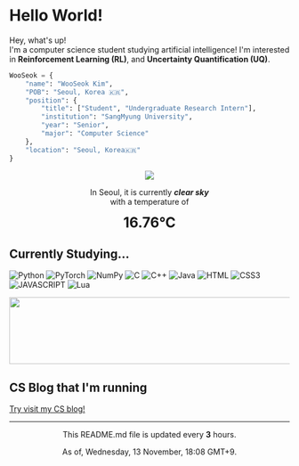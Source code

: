 <h1>Hello World!</h1>

<p>Hey, what's up! </br>
I'm a computer science student studying artificial intelligence! I'm interested in <b>Reinforcement Learning (RL)</b>, and <b>Uncertainty Quantification (UQ)</b>.</p>

```python
WooSeok = {
    "name": "WooSeok Kim",
    "POB": "Seoul, Korea 🇰🇷",
    "position": {
        "title": ["Student", "Undergraduate Research Intern"],
        "institution": "SangMyung University",
        "year": "Senior",
        "major": "Computer Science"
    },
    "location": "Seoul, Korea🇰🇷"
}
```

<p align="center">
    <img src="http://openweathermap.org/img/wn/01n@2x.png"/>
    <p align="center">In Seoul, it is currently <b><i>clear sky</i></b><br>
    with a temperature of</p>
    <div align="center" style="font-size: 25px"><b>16.76°C</b></div>
</p>

<h2>Currently Studying...</h2>

![Python](https://img.shields.io/badge/-Python-3776AB?style=for-the-badge&logo=python&logoColor=ffffff)
![PyTorch](https://img.shields.io/badge/-PyTorch-EE4C2C?style=for-the-badge&logo=numpy&logoColor=ffffff)
![NumPy](https://img.shields.io/badge/-NumPy-013243?style=for-the-badge&logo=numpy&logoColor=ffffff)
![C](https://img.shields.io/badge/-C-A8B9CC?style=for-the-badge&logo=c&logoColor=000000)
![C++](https://img.shields.io/badge/-c++-00599C?style=for-the-badge&logo=c%2B%2B)
![Java](https://img.shields.io/badge/-Java-CC333C?style=for-the-badge&logo=java)
![HTML](https://img.shields.io/badge/-HTML5-FF5733?style=for-the-badge&logo=html5&logoColor=ffffff)
![CSS3](https://img.shields.io/badge/-CSS3-307AC6?style=for-the-badge&logo=css3)
![JAVASCRIPT](https://img.shields.io/badge/-JavaScript-F7DF1E?style=for-the-badge&logo=javascript&logoColor=000000&labelColor=F7DF1E&color=F7DF1E)
![Lua](https://img.shields.io/badge/-Lua-070078?style=for-the-badge&logo=lua)

<a href="https://github.com/devxb/gitanimals">
  <img
    src="https://render.gitanimals.org/lines/3seoksw?pet-id=603463024057476504"
    width="1000"
    height="120"
  />
</a>

<h2>CS Blog that I'm running</h2>

[Try visit my CS blog!](https://3seoksw.github.io)

---
<p align="center">This README.md file is updated every <b>3</b> hours.</p>
<p align="center">As of, Wednesday, 13 November, 18:08 GMT+9.</p>
